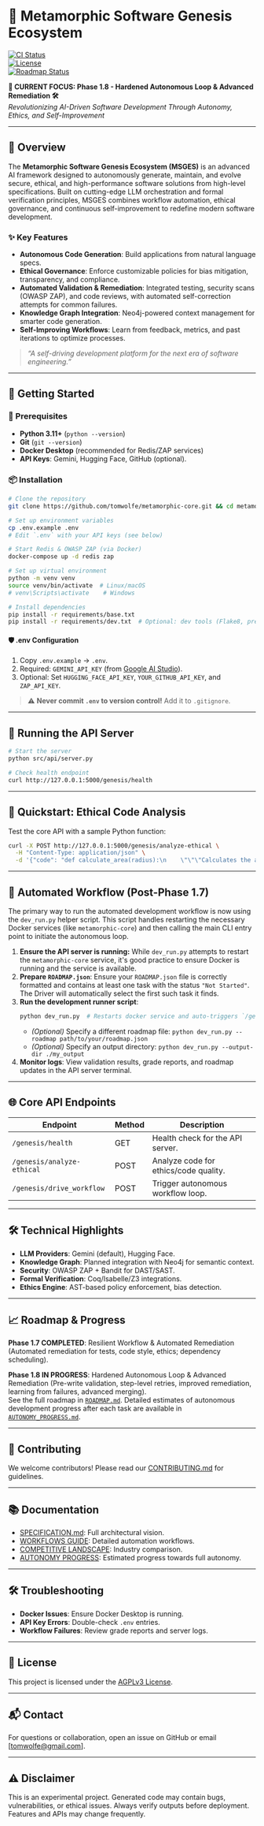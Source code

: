 # 🌟 Metamorphic Software Genesis Ecosystem  
[![CI Status](https://github.com/tomwolfe/metamorphic-core/actions/workflows/ci.yml/badge.svg)](https://github.com/tomwolfe/metamorphic-core/actions/workflows/ci.yml)  
[![License](https://img.shields.io/badge/License-AGPLv3-blue.svg)](LICENSE)  
[![Roadmap Status](https://img.shields.io/badge/Roadmap-Phase_1_8-yellowgreen)](ROADMAP.md)  

**🎯 CURRENT FOCUS: Phase 1.8 - Hardened Autonomous Loop & Advanced Remediation 🛠️**  
*Revolutionizing AI-Driven Software Development Through Autonomy, Ethics, and Self-Improvement*

---

## 📘 Overview  
The **Metamorphic Software Genesis Ecosystem (MSGES)** is an advanced AI framework designed to autonomously generate, maintain, and evolve secure, ethical, and high-performance software solutions from high-level specifications. Built on cutting-edge LLM orchestration and formal verification principles, MSGES combines workflow automation, ethical governance, and continuous self-improvement to redefine modern software development.

### ✨ Key Features  
- **Autonomous Code Generation**: Build applications from natural language specs.  
- **Ethical Governance**: Enforce customizable policies for bias mitigation, transparency, and compliance.  
- **Automated Validation & Remediation**: Integrated testing, security scans (OWASP ZAP), and code reviews, with automated self-correction attempts for common failures.  
- **Knowledge Graph Integration**: Neo4j-powered context management for smarter code generation.  
- **Self-Improving Workflows**: Learn from feedback, metrics, and past iterations to optimize processes.  

> *“A self-driving development platform for the next era of software engineering.”*  

---

## 🚀 Getting Started  

### 🔧 Prerequisites  
- **Python 3.11+** (`python --version`)  
- **Git** (`git --version`)  
- **Docker Desktop** (recommended for Redis/ZAP services)  
- **API Keys**: Gemini, Hugging Face, GitHub (optional).  

### 📦 Installation  
```bash
# Clone the repository
git clone https://github.com/tomwolfe/metamorphic-core.git && cd metamorphic-core

# Set up environment variables
cp .env.example .env
# Edit `.env` with your API keys (see below)

# Start Redis & OWASP ZAP (via Docker)
docker-compose up -d redis zap

# Set up virtual environment
python -m venv venv
source venv/bin/activate  # Linux/macOS
# venv\Scripts\activate    # Windows

# Install dependencies
pip install -r requirements/base.txt
pip install -r requirements/dev.txt  # Optional: dev tools (Flake8, pre-commit)
```

#### 🛡️ .env Configuration  
1. Copy `.env.example` → `.env`.  
2. Required: `GEMINI_API_KEY` (from [Google AI Studio](https://ai.google.dev/)).  
3. Optional: Set `HUGGING_FACE_API_KEY`, `YOUR_GITHUB_API_KEY`, and `ZAP_API_KEY`.  

> ⚠️ **Never commit `.env` to version control!** Add it to `.gitignore`.

---

## 🏁 Running the API Server  
```bash
# Start the server
python src/api/server.py

# Check health endpoint
curl http://127.0.0.1:5000/genesis/health
```

---

## 🧪 Quickstart: Ethical Code Analysis  
Test the core API with a sample Python function:  
```bash
curl -X POST http://127.0.0.1:5000/genesis/analyze-ethical \
  -H "Content-Type: application/json" \
  -d '{"code": "def calculate_area(radius):\n    \"\"\"Calculates the area of a circle.\"\"\"\n    if radius < 0:\n        raise ValueError(\"Radius cannot be negative\")\n    return 3.14159 * radius * radius"}'
```

---

## 🔄 Automated Workflow (Post-Phase 1.7)  
The primary way to run the automated development workflow is now using the `dev_run.py` helper script. This script handles restarting the necessary Docker services (like `metamorphic-core`) and then calling the main CLI entry point to initiate the autonomous loop.

1.  **Ensure the API server is running:** While `dev_run.py` attempts to restart the `metamorphic-core` service, it's good practice to ensure Docker is running and the service is available.
2.  **Prepare `ROADMAP.json`**: Ensure your `ROADMAP.json` file is correctly formatted and contains at least one task with the status `"Not Started"`. The Driver will automatically select the first such task it finds.
3.  **Run the development runner script**:  
    ```bash
    python dev_run.py  # Restarts docker service and auto-triggers `/genesis/drive_workflow` via CLI
    ```
    *   *(Optional)* Specify a different roadmap file: `python dev_run.py --roadmap path/to/your/roadmap.json`
    *   *(Optional)* Specify an output directory: `python dev_run.py --output-dir ./my_output`
4.  **Monitor logs**: View validation results, grade reports, and roadmap updates in the API server terminal.  

---

## 🌐 Core API Endpoints  
| Endpoint                  | Method | Description                          |
|--------------------------|--------|--------------------------------------|
| `/genesis/health`        | GET    | Health check for the API server.     |
| `/genesis/analyze-ethical` | POST  | Analyze code for ethics/code quality.|
| `/genesis/drive_workflow`| POST   | Trigger autonomous workflow loop.    |

---

## 🛠️ Technical Highlights  
- **LLM Providers**: Gemini (default), Hugging Face.  
- **Knowledge Graph**: Planned integration with Neo4j for semantic context.  
- **Security**: OWASP ZAP + Bandit for DAST/SAST.  
- **Formal Verification**: Coq/Isabelle/Z3 integrations.  
- **Ethics Engine**: AST-based policy enforcement, bias detection.  

---

## 📈 Roadmap & Progress  
**Phase 1.7 COMPLETED**: Resilient Workflow & Automated Remediation (Automated remediation for tests, code style, ethics; dependency scheduling).

**Phase 1.8 IN PROGRESS**: Hardened Autonomous Loop & Advanced Remediation (Pre-write validation, step-level retries, improved remediation, learning from failures, advanced merging).  
See the full roadmap in [`ROADMAP.md`](ROADMAP.md). Detailed estimates of autonomous development progress after each task are available in [`AUTONOMY_PROGRESS.md`](AUTONOMY_PROGRESS.md).

---

## 🤝 Contributing  
We welcome contributors! Please read our [CONTRIBUTING.md](CONTRIBUTING.md) for guidelines.  

---

## 📚 Documentation  
- [SPECIFICATION.md](SPECIFICATION.md): Full architectural vision.  
- [WORKFLOWS GUIDE](docs/workflows/markdown_automation.md): Detailed automation workflows.  
- [COMPETITIVE LANDSCAPE](COMPETITIVE_LANDSCAPE.md): Industry comparison.  
- [AUTONOMY PROGRESS](AUTONOMY_PROGRESS.md): Estimated progress towards full autonomy.

---

## 🛠️ Troubleshooting  
- **Docker Issues**: Ensure Docker Desktop is running.  
- **API Key Errors**: Double-check `.env` entries.  
- **Workflow Failures**: Review grade reports and server logs.  

---

## 📄 License  
This project is licensed under the [AGPLv3 License](LICENSE).  

---

## 📬 Contact  
For questions or collaboration, open an issue on GitHub or email [tomwolfe@gmail.com].  

---

## ⚠️ Disclaimer
This is an experimental project. Generated code may contain bugs, vulnerabilities, or ethical issues. Always verify outputs before deployment. Features and APIs may change frequently.  